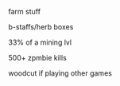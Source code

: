 farm stuff

b-staffs/herb boxes

33% of a mining lvl

500+ zpmbie kills

woodcut if playing other games 
